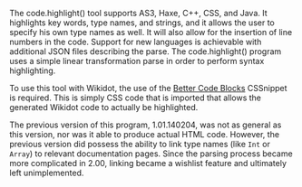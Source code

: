 The code.highlight() tool supports AS3, Haxe, C++, CSS, and Java. It highlights key words, type names, and strings, and it allows the user to specify his own type names as well. It will also allow for the insertion of line numbers in the code. Support for new languages is achievable with additional JSON files describing the parse. The code.highlight() program uses a simple linear transformation parse in order to perform syntax highlighting.

To use this tool with Wikidot, the use of the [Better Code Blocks](http://css.wikidot.com/cssnippet:better-code-blocks) CSSnippet is required. This is simply CSS code that is imported that allows the generated Wikidot code to actually be highlighted.

The previous version of this program, 1.01.140204, was not as general as this version, nor was it able to produce actual HTML code. However, the previous version did possess the ability to link type names (like `Int` or `Array`) to relevant documentation pages. Since the parsing process became more complicated in 2.00, linking became a wishlist feature and ultimately left unimplemented.
